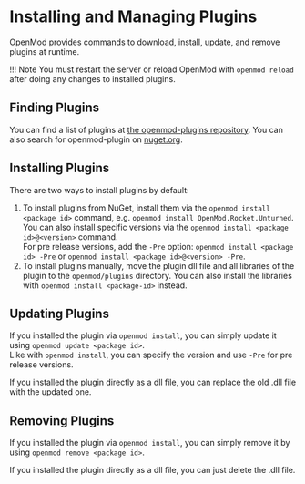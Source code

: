 # Installing and Managing Plugins
OpenMod provides commands to download, install, update, and remove plugins at runtime.

!!! Note
    You must restart the server or reload OpenMod with `openmod reload` after doing any changes to installed plugins.

## Finding Plugins
You can find a list of plugins at [the openmod-plugins repository](https://github.com/openmod/openmod-plugins). You can also search for openmod-plugin on [nuget.org](https://nuget.org).

## Installing Plugins
There are two ways to install plugins by default:

1. To install plugins from NuGet, install them via the `openmod install <package id>` command, e.g. `openmod install OpenMod.Rocket.Unturned`.  
   You can also install specific versions via the `openmod install <package id>@<version>` command.  
   For pre release versions, add the `-Pre` option: `openmod install <package id> -Pre` or `openmod install <package id>@<version> -Pre`.
2. To install plugins manually, move the plugin dll file and all libraries of the plugin to the `openmod/plugins` directory. You can also install the libraries with `openmod install <package-id>` instead.

## Updating Plugins
If you installed the plugin via `openmod install`, you can simply update it using `openmod update <package id>`.  
Like with `openmod install`, you can specify the version and use `-Pre` for pre release versions.

If you installed the plugin directly as a dll file, you can replace the old .dll file with the updated one.

## Removing Plugins
If you installed the plugin via `openmod install`, you can simply remove it by using `openmod remove <package id>`.  

If you installed the plugin directly as a dll file, you can just delete the .dll file.